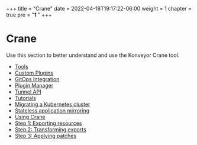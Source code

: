 +++
title = "Crane"
date = 2022-04-18T19:17:22-06:00
weight = 1
chapter = true
pre = "<b>1 </b>"
+++
# Crane

Use this section to better understand and use the Konveyor Crane tool.
* [Tools]()
 * [Custom Plugins]()
 * [GitOps Integration]()
 * [Plugin Manager]()
 * [Tunnel API]()
* [Tutorials]()
 * [Migrating a Kubernetes cluster]()
 * [Stateless application mirroring]()
* [Using Crane]()
 * [Step 1: Exporting resources]()
 * [Step 2: Transforming exports]()
 * [Step 3: Applying patches]()
